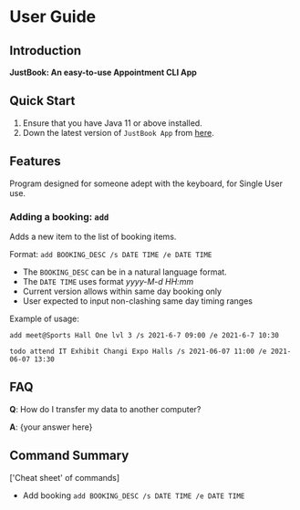 # User Guide

## Introduction

**JustBook: An easy-to-use Appointment CLI App**

## Quick Start

1. Ensure that you have Java 11 or above installed.
1. Down the latest version of `JustBook App` from [here](https://github.com/AY2122S1-TIC4001-F18-4/tp/releases/tag/v2.0).

## Features 

Program designed for someone adept with the keyboard, for Single User use. 

### Adding a booking: `add`
Adds a new item to the list of booking items.

Format: `add BOOKING_DESC /s DATE TIME /e DATE TIME`

* The `BOOKING_DESC` can be in a natural language format.
* The `DATE TIME` uses format *yyyy-M-d* *HH:mm*  
* Current version allows within same day booking only
* User expected to input non-clashing same day timing ranges 

Example of usage: 

`add meet@Sports Hall One lvl 3 /s 2021-6-7 09:00 /e 2021-6-7 10:30`

`todo attend IT Exhibit Changi Expo Halls /s 2021-06-07 11:00 /e 2021-06-07 13:30`

## FAQ

**Q**: How do I transfer my data to another computer? 

**A**: {your answer here}

## Command Summary
['Cheat sheet' of commands]

* Add booking `add BOOKING_DESC /s DATE TIME /e DATE TIME`
